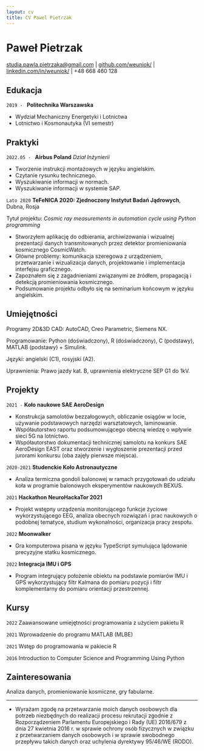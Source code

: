 ```yaml
---
layout: cv
title: CV Pawel Pietrzak
---
```


# Paweł Pietrzak

<div id="webaddress">
<a href="mailto:studia.pawla.pietrzaka@gmail.com">studia.pawla.pietrzaka@gmail.com</a>
| <a href="https://github.com/weuniok/">github.com/weuniok/</a>
| <a href="https://www.linkedin.com/in/pawe%C5%82-pietrzak-a86a87216">linkedin.com/in/weuniok/</a>
| +48 668 460 128
</div>

## Edukacja

`2019 - `
**Politechnika Warszawska**

- Wydział Mechaniczny Energetyki i Lotnictwa
- Lotnictwo i Kosmonautyka (VI semestr)

## Praktyki

`2022.05 - `
**Airbus Poland** _Dział Inżynierii_

- Tworzenie instrukcji montażowych w języku angielskim.
- Czytanie rysunku technicznego.
- Wyszukiwanie informacji w normach.
- Wyszukiwanie informacji w systemie SAP.

`Lato 2020`
**TeFeNICA 2020: Zjednoczony Instytut Badań Jądrowych**, Dubna, Rosja

Tytuł projektu: _Cosmic ray measurements in automation cycle using Python programming_

- Stworzyłem aplikację do odbierania, archiwizowania i wizualnej prezentacji danych transmitowanych przez detektor promieniowania kosmicznego CosmicWatch.
- Główne problemy: komunikacja szeregowa z urządzeniem, przetwarzanie i wizualizacja danych, projektowanie i implementacja interfejsu graficznego.
- Zapoznałem się z zagadnieniami związanymi ze źródłem, propagacją i detekcją promieniowania kosmicznego.
- Podsumowanie projektu odbyło się na seminarium końcowym w języku angielskim.

## Umiejętności

Programy 2D&3D CAD: AutoCAD, Creo Parametric, Siemens NX.

Programowanie: Python (doświadczony), R (doświadczony), C (podstawy), MATLAB (podstawy) + Simulink.

Języki: angielski (C1), rosyjski (A2).

Uprawnienia: Prawo jazdy kat. B, uprawnienia elektryczne SEP G1 do 1kV.

## Projekty

`2021 -`
**Koło naukowe SAE AeroDesign**

- Konstrukcja samolotów bezzałogowych, obliczanie osiągów w locie, używanie podstawowych narzędzi warsztatowych, laminowanie.
- Współautorstwo raportu podsumowującego obecną wiedzę o wpływie sieci 5G na lotnictwo.
- Współautorstwo dokumentacji technicznej samolotu na konkurs SAE AeroDesign EAST oraz stworzenie i wygłoszenie prezentacji przed jurorami konkursu (oba zajęły pierwsze miejsca).

`2020-2021`
**Studenckie Koło Astronautyczne**

- Analiza termiczna gondoli balonowej w ramach przygotowań do udziału koła w programie balonowych eksperymentów naukowych BEXUS.

<div style="page-break-after: always;"></div>

`2021`
**Hackathon NeuroHackaTor 2021**

- Projekt wstępny urządzenia monitorującego funkcje życiowe wykorzystującego EEG, analiza obecnych rozwiązań i prac naukowych o podobnej tematyce, studium wykonalności, organizacja pracy zespołu.

`2022`
**Moonwalker**

- Gra komputerowa pisana w języku TypeScript symulująca lądowanie precyzyjne statku kosmicznego.

`2022`
**Integracja IMU i GPS**

- Program integrujący położenie obiektu na podstawie pomiarów IMU i GPS wykorzystujący filtr Kalmana do pomiaru pozycji i filtr komplementarny do pomiaru orientacji przestrzennej.

## Kursy

`2022`
Zaawansowane umiejętności programowania z użyciem pakietu R

`2021`
Wprowadzenie do programu MATLAB (MLBE)

`2021`
Wstęp do programowania w pakiecie R

`2016`
Introduction to Computer Science and Programming Using Python

## Zainteresowania

Analiza danych, promieniowanie kosmiczne, gry fabularne.

---

- Wyrażam zgodę na przetwarzanie moich danych osobowych dla potrzeb niezbędnych do realizacji procesu rekrutacji
  zgodnie z Rozporządzeniem Parlamentu Europejskiego i Rady (UE) 2016/679 z dnia 27 kwietnia 2016 r. w sprawie ochrony
  osób fizycznych w związku z przetwarzaniem danych osobowych i w sprawie swobodnego przepływu takich danych oraz
  uchylenia dyrektywy 95/46/WE (RODO).
